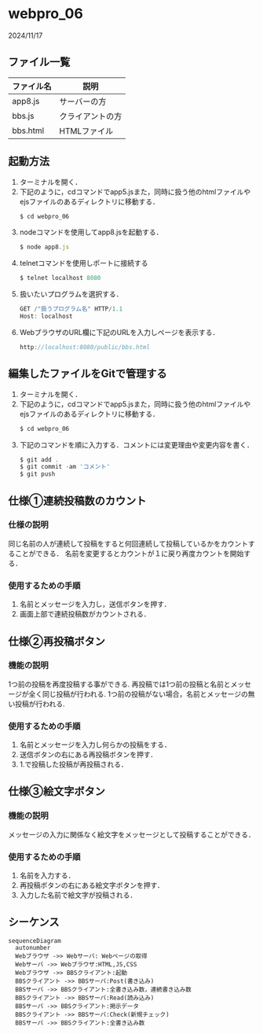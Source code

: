 # webpro_06
2024/11/17

## ファイル一覧
ファイル名 | 説明
-|-
app8.js | サーバーの方
bbs.js | クライアントの方
bbs.html | HTMLファイル


## 起動方法
1. ターミナルを開く．
1. 下記のように，cdコマンドでapp5.jsまた，同時に扱う他のhtmlファイルやejsファイルのあるディレクトリに移動する．
    ```javascript
    $ cd webpro_06
    ```
1. nodeコマンドを使用してapp8.jsを起動する．
    ```javascript
    $ node app8.js
    ```
1. telnetコマンドを使用しポートに接続する
    ```javascript
    $ telnet localhost 8080
    ```
1. 扱いたいプログラムを選択する．
    ```javascript
    GET /"扱うプログラム名" HTTP/1.1
    Host: localhost
    ```
1. WebブラウザのURL欄に下記のURLを入力しページを表示する．
    ```javascript
    http://localhost:8080/public/bbs.html
    ```

## 編集したファイルをGitで管理する
1. ターミナルを開く．
1. 下記のように，cdコマンドでapp5.jsまた，同時に扱う他のhtmlファイルやejsファイルのあるディレクトリに移動する．
    ```javascript
    $ cd webpro_06
    ```
1. 下記のコマンドを順に入力する．コメントには変更理由や変更内容を書く．
    ```javascript
    $ git add .
    $ git commit -am 'コメント'
    $ git push
    ```

## 仕様①連続投稿数のカウント

### 仕様の説明
同じ名前の人が連続して投稿をすると何回連続して投稿しているかをカウントすることができる．
名前を変更するとカウントが１に戻り再度カウントを開始する．

### 使用するための手順
1. 名前とメッセージを入力し，送信ボタンを押す．
2. 画面上部で連続投稿数がカウントされる．

## 仕様②再投稿ボタン
### 機能の説明
1つ前の投稿を再度投稿する事ができる.
再投稿では1つ前の投稿と名前とメッセージが全く同じ投稿が行われる.
1つ前の投稿がない場合，名前とメッセージの無い投稿が行われる.


### 使用するための手順
1. 名前とメッセージを入力し何らかの投稿をする．
2. 送信ボタンの右にある再投稿ボタンを押す．
3. 1.で投稿した投稿が再投稿される．

## 仕様③絵文字ボタン
### 機能の説明
メッセージの入力に関係なく絵文字をメッセージとして投稿することができる．

### 使用するための手順

1. 名前を入力する．
2. 再投稿ボタンの右にある絵文字ボタンを押す．
3. 入力した名前で絵文字が投稿される．

## シーケンス

```mermaid
sequenceDiagram
  autonumber
  Webブラウザ ->> Webサーバ: Webページの取得
  Webサーバ ->> Webブラウザ:HTML,JS,CSS
  Webブラウザ ->> BBSクライアント:起動
  BBSクライアント ->> BBSサーバ:Post(書き込み)
  BBSサーバ ->> BBSクライアント:全書き込み数，連続書き込み数
  BBSクライアント ->> BBSサーバ:Read(読み込み)
  BBSサーバ ->> BBSクライアント:掲示データ
  BBSクライアント ->> BBSサーバ:Check(新規チェック)
  BBSサーバ ->> BBSクライアント:全書き込み数
```